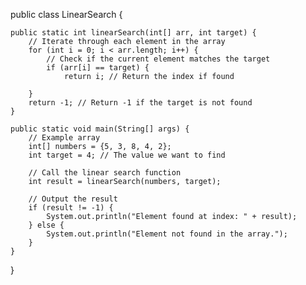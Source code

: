 public class LinearSearch {

    public static int linearSearch(int[] arr, int target) {
        // Iterate through each element in the array
        for (int i = 0; i < arr.length; i++) {
            // Check if the current element matches the target
            if (arr[i] == target) {
                return i; // Return the index if found
            
        }
        return -1; // Return -1 if the target is not found
    }

    public static void main(String[] args) {
        // Example array
        int[] numbers = {5, 3, 8, 4, 2};
        int target = 4; // The value we want to find

        // Call the linear search function
        int result = linearSearch(numbers, target);

        // Output the result
        if (result != -1) {
            System.out.println("Element found at index: " + result);
        } else {
            System.out.println("Element not found in the array.");
        }
    }
}
